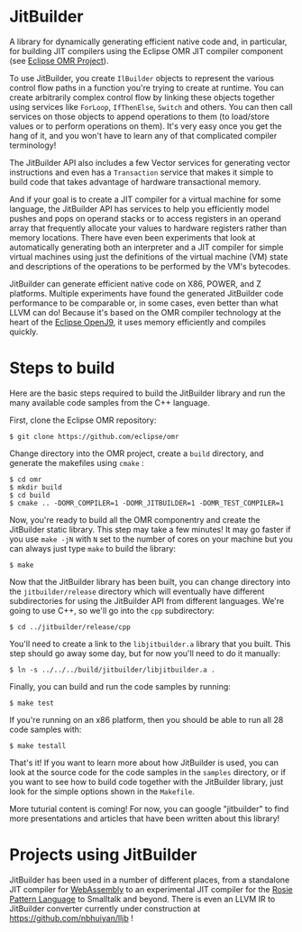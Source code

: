 <!--
Copyright IBM Corp. and others 2016

This program and the accompanying materials are made available under
the terms of the Eclipse Public License 2.0 which accompanies this
distribution and is available at https://www.eclipse.org/legal/epl-2.0/
or the Apache License, Version 2.0 which accompanies this distribution and
is available at https://www.apache.org/licenses/LICENSE-2.0.

This Source Code may also be made available under the following
Secondary Licenses when the conditions for such availability set
forth in the Eclipse Public License, v. 2.0 are satisfied: GNU
General Public License, version 2 with the GNU Classpath 
Exception [1] and GNU General Public License, version 2 with the
OpenJDK Assembly Exception [2].

[1] https://www.gnu.org/software/classpath/license.html
[2] https://openjdk.org/legal/assembly-exception.html

SPDX-License-Identifier: EPL-2.0 OR Apache-2.0 OR GPL-2.0-only WITH Classpath-exception-2.0 OR GPL-2.0-only WITH OpenJDK-assembly-exception-1.0
-->

# JitBuilder

A library for dynamically generating efficient native code and,
in particular, for building JIT compilers using the Eclipse OMR
JIT compiler component
(see [Eclipse OMR Project](https://github.com/eclipse/omr)).

To use JitBuilder, you create `IlBuilder` objects to represent
the various control flow paths in a function you're trying to create
at runtime. You can create arbitrarily complex control flow by linking
these objects together using services like `ForLoop`, `IfThenElse`,
`Switch` and others. You can then call services on those objects to
append operations to them (to load/store values or to perform operations
on them). It's very easy once you get the hang of it, and you won't
have to learn any of that complicated compiler terminology!

The JitBuilder API also includes a few Vector services for generating
vector instructions and even has a `Transaction` service that makes it
simple to build code that takes advantage of hardware transactional
memory.

And if your goal is to create a JIT compiler for a virtual machine for
some language, the JitBuilder API has services to help you efficiently
model pushes and pops on operand stacks or to access registers in an
operand array that frequently allocate your values to hardware registers
rather than memory locations. There have even been experiments that look
at automatically generating both an interpreter and a JIT compiler for
simple virtual machines using just the definitions of the virtual
machine (VM) state and descriptions of the operations to be performed
by the VM's bytecodes.

JitBuilder can generate efficient native code on X86, POWER, and Z platforms.
Multiple experiments have found the generated JitBuilder code performance
to be comparable or, in some cases, even better than what LLVM can do!
Because it's based on the OMR compiler technology at the heart of the
[Eclipse OpenJ9](https://www.eclipse.org/openj9), it uses memory
efficiently and compiles quickly.

# Steps to build

Here are the basic steps required to build the JitBuilder library and
run the many available code samples from the C++ language.

First, clone the Eclipse OMR repository:

```
$ git clone https://github.com/eclipse/omr
```

Change directory into the OMR project, create a `build` directory, and
generate the makefiles using `cmake` :

```
$ cd omr
$ mkdir build
$ cd build
$ cmake .. -DOMR_COMPILER=1 -DOMR_JITBUILDER=1 -DOMR_TEST_COMPILER=1
```

Now, you're ready to build all the OMR componentry and create the
JitBuilder static library. This step may take a few minutes! It may
go faster if you use `make -jN` with `N` set to the number of cores
on your machine but you can always just type `make` to build the
library:

```
$ make
```

Now that the JitBuilder library has been built, you can change directory
into the `jitbuilder/release` directory which will eventually have different
subdirectories for using the JitBuilder API from different languages. We're
going to use C++, so we'll go into the `cpp` subdirectory:

```
$ cd ../jitbuilder/release/cpp
```

You'll need to create a link to the `libjitbuilder.a` library that you
built. This step should go away some day, but for now you'll need to do
it manually:

```
$ ln -s ../../../build/jitbuilder/libjitbuilder.a .
```

Finally, you can build and run the code samples by running:

```
$ make test
```

If you're running on an x86 platform, then you should be able to run all
28 code samples with:

```
$ make testall
```

That's it! If you want to learn more about how JitBuilder is used, you can
look at the source code for the code samples in the `samples` directory, or
if you want to see how to build code together with the JitBuilder library,
just look for the simple options shown in the `Makefile`.

More tuturial content is coming! For now, you can google "jitbuilder" to find
more presentations and articles that have been written about this library!

# Projects using JitBuilder

JitBuilder has been used in a number of different places, from a
standalone JIT compiler for [WebAssembly](https://github.com/wasmjit-omr/wasmjit-omr)
to an experimental JIT compiler for the
[Rosie Pattern Language](https://github.com/mstoodle/rosie-lpeg/tree/experimental_omrjit)
to Smalltalk and beyond. There is even an LLVM IR to JitBuilder converter
currently under construction at https://github.com/nbhuiyan/lljb !
